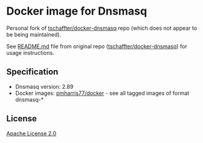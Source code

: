 # Docker image for Dnsmasq
Personal fork of [tschaffter/docker-dnsmasq] repo (which does not appear to be being maintained).

See [README.md](https://github.com/tschaffter/docker-dnsmasq/blob/main/README.md) file from original repo ([tschaffter/docker-dnsmasq]) for usage instructions.


## Specification

- Dnsmasq version: 2.89
- Docker images: [pmharris77/docker] - see all tagged images of format dnsmasq-*


## License

[Apache License 2.0]

<!-- Links -->


[pmharris77/docker]: https://hub.docker.com/r/paulharris77/docker
[tschaffter/docker-dnsmasq]: https://github.com/tschaffter/docker-dnsmasq
[tschaffter/dnsmasq]: https://hub.docker.com/r/tschaffter/dnsmasq
[Apache License 2.0]: https://github.com/tschaffter/docker-dnsmasq/blob/main/LICENSE
